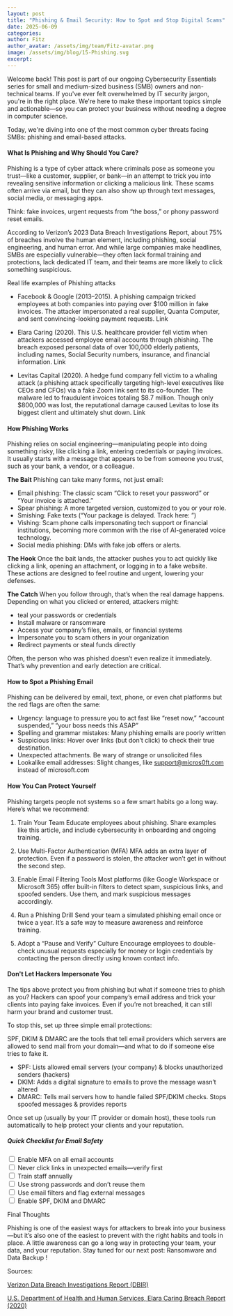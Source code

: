 ```yaml
---
layout: post
title: "Phishing & Email Security: How to Spot and Stop Digital Scams"
date: 2025-06-09
categories: 
author: Fitz
author_avatar: /assets/img/team/Fitz-avatar.png
image: /assets/img/blog/15-Phishing.svg
excerpt: 
---
```

Welcome back!
This post is part of our ongoing Cybersecurity Essentials series for small and medium-sized business (SMB) owners and non-technical teams. If you've ever felt overwhelmed by IT security jargon, you're in the right place. We're here to make these important topics simple and actionable—so you can protect your business without needing a degree in computer science.

Today, we're diving into one of the most common cyber threats facing SMBs: phishing and email-based attacks.

#### What Is Phishing and Why Should You Care?

Phishing is a type of cyber attack where criminals pose as someone you trust—like a customer, supplier, or bank—in an attempt to trick you into revealing sensitive information or clicking a malicious link. These scams often arrive via email, but they can also show up through text messages, social media, or messaging apps.

Think: fake invoices, urgent requests from “the boss,” or phony password reset emails.

According to Verizon’s 2023 Data Breach Investigations Report, about 75% of breaches involve the human element, including phishing, social engineering, and human error. And while large companies make headlines, SMBs are especially vulnerable—they often lack formal training and protections, lack dedicated IT team, and their teams are more likely to click something suspicious.

Real life examples of Phishing attacks

 - Facebook & Google (2013–2015). A phishing campaign tricked employees at both companies into paying over $100 million in fake invoices. The attacker impersonated a real supplier, Quanta Computer, and sent convincing-looking payment requests. Link

 - Elara Caring (2020). This U.S. healthcare provider fell victim when attackers accessed employee email accounts through phishing. The breach exposed personal data of over 100,000 elderly patients, including names, Social Security numbers, insurance, and financial information. Link

 - Levitas Capital (2020). A hedge fund company fell victim to a whaling attack (a phishing attack specifically targeting high-level executives like CEOs and CFOs) via a fake Zoom link sent to its co-founder. The malware led to fraudulent invoices totaling $8.7 million. Though only $800,000 was lost, the reputational damage caused Levitas to lose its biggest client and ultimately shut down. Link

#### How Phishing Works
Phishing relies on social engineering—manipulating people into doing something risky, like clicking a link, entering credentials or paying invoices. It usually starts with a message that appears to be from someone you trust, such as your bank, a vendor, or a colleague.

**The Bait**
Phishing can take many forms, not just email:

 - Email phishing: The classic scam “Click to reset your password” or “Your invoice is attached.”
 - Spear phishing: A more targeted version, customized to you or your role.
 - Smishing: Fake texts (“Your package is delayed. Track here: ”)
 - Vishing: Scam phone calls impersonating tech support or financial institutions, becoming more common with the rise of AI-generated voice technology.
 - Social media phishing: DMs with fake job offers or alerts.

**The Hook**
Once the bait lands, the attacker pushes you to act quickly like clicking a link, opening an attachment, or logging in to a fake website. These actions are designed to feel routine and urgent, lowering your defenses.

**The Catch**
When you follow through, that’s when the real damage happens. Depending on what you clicked or entered, attackers might:
 - teal your passwords or credentials
 - Install malware or ransomware
 - Access your company’s files, emails, or financial systems
 - Impersonate you to scam others in your organization
 - Redirect payments or steal funds directly

Often, the person who was phished doesn’t even realize it immediately. That’s why prevention and early detection are critical.

#### How to Spot a Phishing Email
Phishing can be delivered by email, text, phone, or even chat platforms but the red flags are often the same:

 - Urgency: language to pressure you to act fast like “reset now,” “account suspended,” “your boss needs this ASAP”
 - Spelling and grammar mistakes: Many phishing emails are poorly written
 - Suspicious links: Hover over links (but don’t click) to check their true destination.
 - Unexpected attachments. Be wary of strange or unsolicited files
 - Lookalike email addresses: Slight changes, like support@micros0ft.com instead of microsoft.com

#### How You Can Protect Yourself
Phishing targets people not systems so a few smart habits go a long way. Here’s what we recommend:

 1. Train Your Team
Educate employees about phishing. Share examples like this article, and include cybersecurity in onboarding and ongoing training.

 2. Use Multi-Factor Authentication (MFA)
MFA adds an extra layer of protection. Even if a password is stolen, the attacker won’t get in without the second step.

 3. Enable Email Filtering Tools
Most platforms (like Google Workspace or Microsoft 365) offer built-in filters to detect spam, suspicious links, and spoofed senders. Use them, and mark suspicious messages accordingly.

 4. Run a Phishing Drill
Send your team a simulated phishing email once or twice a year. It’s a safe way to measure awareness and reinforce training.

 5. Adopt a “Pause and Verify” Culture
Encourage employees to double-check unusual requests especially for money or login credentials by contacting the person directly using known contact info.

#### Don't Let Hackers Impersonate You
The tips above protect you from phishing but what if someone tries to phish as you? Hackers can spoof your company’s email address and trick your clients into paying fake invoices. Even if you’re not breached, it can still harm your brand and customer trust.

To stop this, set up three simple email protections:

SPF, DKIM & DMARC are the tools that tell email providers which servers are allowed to send mail from your domain—and what to do if someone else tries to fake it.

 - SPF: Lists allowed email servers (your company) & blocks unauthorized senders (hackers)
 - DKIM: 	Adds a digital signature to emails to prove the message wasn’t altered
 - DMARC: Tells mail servers how to handle failed SPF/DKIM checks. Stops spoofed messages & provides reports

Once set up (usually by your IT provider or domain host), these tools run automatically to help protect your clients and your reputation.

##### Quick Checklist for Email Safety

  <input type="checkbox" id="checklist1" name="checklist1" value="Enable MFA on all email accounts">
<label for="checklist1"> Enable MFA on all email accounts</label><br>
  <input type="checkbox" id="checklist1" name="checklist1" value="Never click links in unexpected emails—verify first">
<label for="checklist1"> Never click links in unexpected emails—verify first</label><br>
  <input type="checkbox" id="checklist1" name="checklist1" value="Train staff annually">
<label for="checklist1"> Train staff annually</label><br>
  <input type="checkbox" id="checklist1" name="checklist1" value="Use strong passwords and don’t reuse them">
<label for="checklist1"> Use strong passwords and don’t reuse them</label><br>
  <input type="checkbox" id="checklist1" name="checklist1" value="Use email filters and flag external messages">
<label for="checklist1"> Use email filters and flag external messages</label><br>
  <input type="checkbox" id="checklist1" name="checklist1" value="Enable SPF, DKIM and DMARC">
<label for="checklist1"> Enable SPF, DKIM and DMARC</label><br>

Final Thoughts

Phishing is one of the easiest ways for attackers to break into your business—but it’s also one of the easiest to prevent with the right habits and tools in place. A little awareness can go a long way in protecting your team, your data, and your reputation.
Stay tuned for our next post: Ransomware and Data Backup !

Sources:

[Verizon Data Breach Investigations Report (DBIR)](https://www.verizon.com/business/resources/reports/dbir/)

[U.S. Department of Health and Human Services, Elara Caring Breach Report (2020)](https://ocrportal.hhs.gov/ocr/breach/breach_report.jsf)


